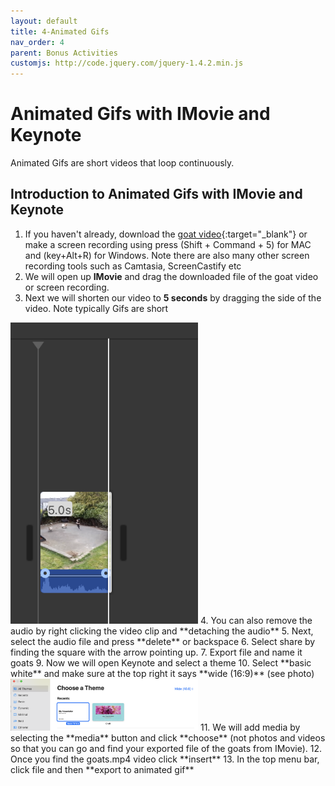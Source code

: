 ```yaml
---
layout: default
title: 4-Animated Gifs
nav_order: 4
parent: Bonus Activities
customjs: http://code.jquery.com/jquery-1.4.2.min.js
---
```


# Animated Gifs with IMovie and Keynote
Animated Gifs are short videos that loop continuously.

## Introduction to Animated Gifs with IMovie and Keynote
1. If you haven't already, download the [goat video](http://bit.ly/dsc-goat-video){:target="_blank"} or make a screen recording using press (Shift + Command + 5) for MAC and (key+Alt+R) for Windows. Note there are also many other screen recording tools such as Camtasia, ScreenCastify etc
2. We will open up **IMovie** and drag the downloaded file of the goat video or screen recording.
3. Next we will shorten our video to **5 seconds** by dragging the side of the video. Note typically Gifs are short
<img src="images/shorten-gif.png" style="width:300px;" alt="keynote templates">
4. You can also remove the audio by right clicking the video clip and **detaching the audio**
5. Next, select the audio file and press **delete** or backspace
6. Select share by finding the square with the arrow pointing up.
7. Export file and name it goats
9. Now we will open Keynote and select a theme
10. Select **basic white** and make sure at the top right it says **wide (16:9)** (see photo)
<img src="images/16-9.png" style="width:300px;" alt="keynote templates">
11. We will add media by selecting the **media** button and click **choose** (not photos and videos so that you can go and find your exported file of the goats from IMovie).
12. Once you find the goats.mp4 video click **insert**
13. In the top menu bar, click file and then **export to animated gif** 

<script>  

    function toggle(input) {
        var x = document.getElementById(input);
        if (x.style.display === "none") {
            x.style.display = "block";
        } else {
            x.style.display = "none";
        }
    }
</script>

